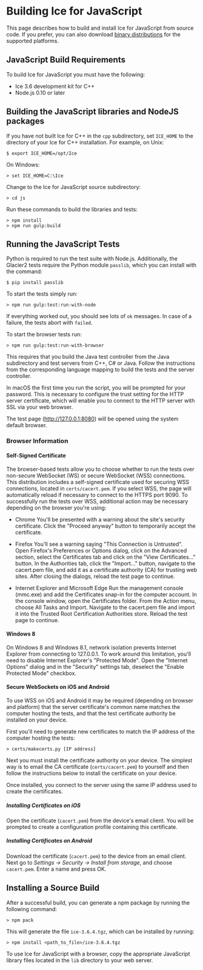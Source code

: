 # Building Ice for JavaScript

This page describes how to build and install Ice for JavaScript from source
code. If you prefer, you can also download [binary distributions][1] for the
supported platforms.

## JavaScript Build Requirements

To build Ice for JavaScript you must have the following:

- Ice 3.6 development kit for C++
- Node.js 0.10 or later

## Building the JavaScript libraries and NodeJS packages

If you have not built Ice for C++ in the `cpp` subdirectory, set `ICE_HOME` to
the directory of your Ice for C++ installation. For example, on Unix:

    $ export ICE_HOME=/opt/Ice

On Windows:

    > set ICE_HOME=C:\Ice

Change to the Ice for JavaScript source subdirectory:

    > cd js

Run these commands to build the libraries and tests:

    > npm install
    > npm run gulp:build

## Running the JavaScript Tests

Python is required to run the test suite with Node.js. Additionally, the
Glacier2 tests require the Python module `passlib`, which you can install
with the command:

    $ pip install passlib

To start the tests simply run:

    > npm run gulp:test:run-with-node

If everything worked out, you should see lots of `ok` messages. In case of a
failure, the tests abort with `failed`.

To start the browser tests run:

    > npm run gulp:test:run-with-browser

This requires that you build the Java test controller from the Java subdirectory
and test servers from C++, C# or Java. Follow the instructions from the
corresponding language mapping to build the tests and the server controller.

In macOS the first time you run the script, you will be prompted for your
password. This is necessary to configure the trust setting for the HTTP
server certificate, which will enable you to connect to the HTTP server
with SSL via your web browser.

The test page (http://127.0.0.1:8080) will be opened using the system default
browser.

### Browser Information

#### Self-Signed Certificate

The browser-based tests allow you to choose whether to run the tests over
non-secure WebSocket (WS) or secure WebSocket (WSS) connections. This
distribution includes a self-signed certificate used for securing WSS
connections, located in `certs/cacert.pem`. If you select WSS, the page
will automatically reload if necessary to connect to the HTTPS port 9090.
To successfully run the tests over WSS, additional action may be necessary
depending on the browser you're using:

- Chrome
   You'll be presented with a warning about the site's security certificate.
   Click the "Proceed anyway" button to temporarily accept the certificate.

- Firefox
   You'll see a warning saying "This Connection is Untrusted". Open Firefox's
   Preferences or Options dialog, click on the Advanced section, select the
   Certificates tab and click on the "View Certificates..." button. In the
   Authorities tab, click the "Import..." button, navigate to the cacert.pem
   file, and add it as a certificate authority (CA) for trusting web sites.
   After closing the dialogs, reload the test page to continue.

- Internet Explorer and Microsoft Edge
   Run the management console (mmc.exe) and add the Certificates snap-in for
   the computer account. In the console window, open the Certificates folder.
   From the Action menu, choose All Tasks and Import. Navigate to the
   cacert.pem file and import it into the Trusted Root Certification Authorities
   store. Reload the test page to continue.

#### Windows 8

On Windows 8 and Windows 8.1, network isolation prevents Internet Explorer from
connecting to 127.0.0.1. To work around this limitation, you'll need to disable
Internet Explorer's "Protected Mode". Open the "Internet Options" dialog and in
the "Security" settings tab, deselect the "Enable Protected Mode" checkbox.

#### Secure WebSockets on iOS and Android

To use WSS on iOS and Android it may be required (depending on browser and
platform) that the server certificate's common name matches the computer hosting
the tests, and that the test certificate authority be installed on your device.

First you'll need to generate new certificates to match the IP address of the
computer hosting the tests:

    > certs/makecerts.py [IP address]

Next you must install the certificate authority on your device. The simplest way
is to email the CA certificate (`certs/cacert.pem`) to yourself and then follow
the instructions below to install the certificate on your device.

Once installed, you connect to the server using the same IP address used to
create the certificates.

##### Installing Certificates on iOS

Open the certificate (`cacert.pem`) from the device's email client. You
will be prompted to create a configuration profile containing this certificate.

##### Installing Certificates on Android

Download the certificate (`cacert.pem`) to the device from an email client.
Next go to _Settings -> Security -> Install from storage_, and choose
`cacert.pem`. Enter a name and press OK.

## Installing a Source Build

After a successful build, you can generate a npm package by running the
following command:

    > npm pack

This will generate the file `ice-3.6.4.tgz`, which can be installed by running:

    > npm install <path_to_file>/ice-3.6.4.tgz

To use Ice for JavaScript with a browser, copy the appropriate JavaScript
library files located in the `lib` directory to your web server.

[1]: https://zeroc.com/downloads/ice
